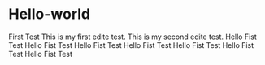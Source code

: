 # Hello-world
First Test
This is my first edite test.
This is my second edite test.
Hello Fist Test
Hello Fist Test
Hello Fist Test
Hello Fist Test
Hello Fist Test
Hello Fist Test
Hello Fist Test
